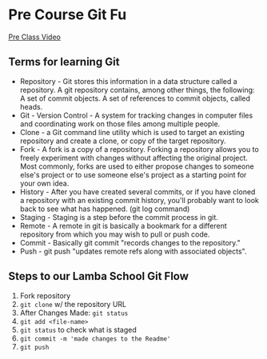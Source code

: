 # Pre Course Git Fu
[Pre Class Video](https://youtu.be/ZihgMcrHOF4)
## Terms for learning Git
 * Repository - Git stores this information in a data structure called a repository. A git repository contains, among other things, the following: A set of commit objects. A set of references to commit objects, called heads.
 * Git - Version Control - A system for tracking changes in computer files and coordinating work on those files among multiple people.
 * Clone - a Git command line utility which is used to target an existing repository and create a clone, or copy of the target repository.
 * Fork - A fork is a copy of a repository. Forking a repository allows you to freely experiment with changes without affecting the original project. Most commonly, forks are used to either propose changes to someone else's project or to use someone else's project as a starting point for your own idea.
 * History - After you have created several commits, or if you have cloned a repository with an existing commit history, you'll probably want to look back to see what has happened. (git log command)
 * Staging - Staging is a step before the commit process in git. 
 * Remote - A remote in git is basically a bookmark for a different repository from which you may wish to pull or push code.
 * Commit - Basically git commit "records changes to the repository."
 * Push - git push "updates remote refs along with associated objects".

## Steps to our Lamba School Git Flow
1. Fork repository
2. `git clone` w/ the repository URL 
3. After Changes Made: `git status`
4. `git add <file-name>` 
5. `git status` to check what is staged
6. `git commit -m 'made changes to the Readme'`
7. `git push`
